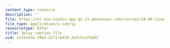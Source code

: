 ```yaml
---
content_type: resource
description: ''
file: https://ol-ocw-studio-app-qa.s3.amazonaws.com/courses/18-06-linear-algebra-spring-2010/a17ec61b39b35271bd193e3c5ca75dd3_M0Sa8fLOajA.vtt
file_type: application/x-subrip
resourcetype: Other
title: 3play caption file
uid: a17ec61b-39b3-5271-bd19-3e3c5ca75dd3
---
```

